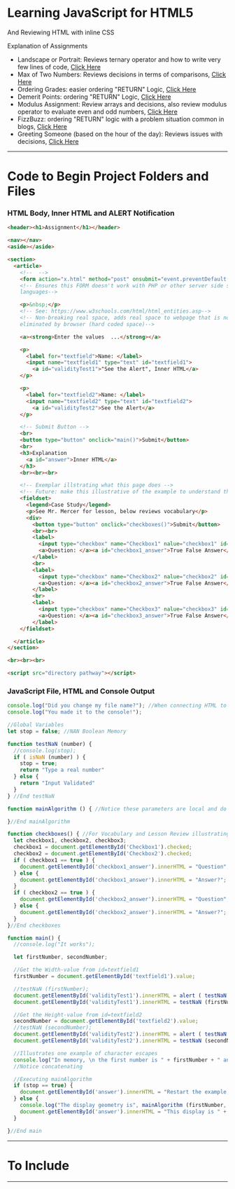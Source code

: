 # Learning JavaScript for HTML5
And Reviewing HTML with inline CSS

Explanation of Assignments
- Landscape or Portrait: Reviews ternary operator and how to write very few lines of code, <a href="https://github.com/MercersKitchen/Webpages-Sites/tree/master/JavaScript%20Lessons/UNDERCONSTRUCTION/ReadMe%20Explanations/LandScape%20or%20Portrait">Click Here</a>
- Max of Two Numbers: Reviews decisions in terms of comparisons, <a href="https://github.com/MercersKitchen/Webpages-Sites/tree/master/JavaScript%20Lessons/UNDERCONSTRUCTION/ReadMe%20Explanations/Max%20of%20Two%20Numbers">Click Here</a>
- Ordering Grades: easier ordering "RETURN" Logic, <a href="https://github.com/MercersKitchen/Webpages-Sites/tree/master/JavaScript%20Lessons/UNDERCONSTRUCTION/ReadMe%20Explanations/Ordering%20Grades">Click Here</a>
- Demerit Points: ordering "RETURN" Logic, <a href="https://github.com/MercersKitchen/Webpages-Sites/tree/master/JavaScript%20Lessons/UNDERCONSTRUCTION/ReadMe%20Explanations/Demerit%20Points">Click Here</a>
- Modulus Assignment: Review arrays and decisions, also review modulus operator to evaluate even and odd numbers, <a href="https://github.com/MercersKitchen/Webpages-Sites/tree/master/JavaScript%20Lessons/UNDERCONSTRUCTION/ReadMe%20Explanations/Modulus">Click Here</a>
- FizzBuzz: ordering "RETURN" logic with a problem situation common in blogs, <a href="https://github.com/MercersKitchen/Webpages-Sites/tree/master/JavaScript%20Lessons/UNDERCONSTRUCTION/ReadMe%20Explanations/FizzBuzz">Click Here</a>
- Greeting Someone (based on the hour of the day): Reviews issues with decisions, <a href="https://github.com/MercersKitchen/Webpages-Sites/tree/master/JavaScript%20Lessons/UNDERCONSTRUCTION/ReadMe%20Explanations/Greeting%20Someone">Click Here</a>

---

# Code to Begin Project Folders and Files

### HTML Body, Inner HTML and ALERT Notification

```HTML
<header><h1>Assignment</h1></header>

<nav></nav>
<aside></aside>

<section>
  <article>
    <!--  -->
    <form action="x.html" method="post" onsubmit="event.preventDefault();">
    <!-- Ensures this FORM doesn't work with PHP or other server side scripting
    languages-->

    <p>&nbsp;</p>
    <!-- See: https://www.w3schools.com/html/html_entities.asp-->
    <!-- Non-breaking real space, adds real space to webpage that is not
    eliminated by browser (hard coded space)-->

    <a><strong>Enter the values  ...</strong></a>

    <p>
      <label for="textfield">Name: </label>
      <input name="textfield1" type="text" id="textfield1">
        <a id="validityTest1">"See the Alert", Inner HTML</a>
    </p>

    <p>
      <label for="textfield2">Name: </label>
      <input name="textfield2" type="text" id="textfield2">
        <a id="validityTest2">See the Alert</a>
    </p>

    <!-- Submit Button -->
    <br>
    <button type="button" onclick="main()">Submit</button>
    <br>
    <h3>Explanation
      <a id="answer">Inner HTML</a>
    </h3>
    <br><br><br>

    <!-- Exemplar illstrating what this page does -->
    <!-- Future: make this illustrative of the example to understand the problem -->
    <fieldset>
      <legend>Case Study</legend>
      <p>See Mr. Mercer for lesson, below reviews vocabulary</p>
      <div>
        <button type="button" onclick="checkboxes()">Submit</button>
        <br><br>
        <label>
          <input type="checkbox" name="Checkbox1" nalue="checkbox1" id="Checkbox1">
          <a>Question: </a><a id="checkbox1_answer">True False Answer</a>
        </label>
        <br>
        <label>
          <input type="checkbox" name="Checkbox2" nalue="checkbox2" id="Checkbox2">
          <a>Question: </a><a id="checkbox2_answer">True False Answer</a>
        </label>
        <br>
        <label>
          <input type="checkbox" name="Checkbox3" nalue="checkbox3" id="Checkbox3">
          <a>Question: </a><a id="checkbox3_answer">True False Answer</a>
        </label>
    </fieldset>

  </article>
</section>

<br><br><br>

<script src="directory pathway"></script>
```

### JavaScript File, HTML and Console Output

```JavaScript
console.log("Did you change my file name?"); //When connecting HTML to JavaScript
console.log("You made it to the console!");

//Global Variables
let stop = false; //NAN Boolean Memory

function testNaN (number) {
  //console.log(stop);
  if ( isNaN (number) ) {
    stop = true;
    return "Type a real number"
  } else {
    return "Input Validated"
  }
} //End testNaN

function mainAlgorithm () { //Notice these parameters are local and do not mix with "number" variable

}//End mainAlgorithm

function checkboxes() { //For Vocabulary and Lesson Review illustrating separate SUBMIT Button
  let checkbox1, checkbox2, checkbox3;
  checkbox1 = document.getElementById('Checkbox1').checked;
  checkbox2 = document.getElementById('Checkbox2').checked;
  if ( checkbox1 == true ) {
    document.getElementById('checkbox1_answer').innerHTML = "Question";
  } else {
    document.getElementById('checkbox1_answer').innerHTML = "Answer?";
  }
  if ( checkbox2 == true ) {
    document.getElementById('checkbox2_answer').innerHTML = "Question";
  } else {
    document.getElementById('checkbox2_answer').innerHTML = "Answer?";
  }
}//End checkboxes

function main() {
  //console.log("It works");

  let firstNumber, secondNumber;

  //Get the Width-value from id=textfield1
  firstNumber = document.getElementById('textfield1').value;

  //testNaN (firstNumber);
  document.getElementById('validityTest1').innerHTML = alert ( testNaN (firstNumber));
  document.getElementById('validityTest1').innerHTML = testNaN (firstNumber);

  //Get the Height-value from id=textfield2
  secondNumber = document.getElementById('textfield2').value;
  //testNaN (secondNumber);
  document.getElementById('validityTest2').innerHTML = alert ( testNaN (secondNumber));
  document.getElementById('validityTest2').innerHTML = testNaN (secondNumber);

  //Illustrates one example of character escapes
  console.log("In memory, \n the first number is " + firstNumber + " and \n the second number is " + secondNumber);
  //Notice concatenating

  //Executing mainAlgorithm
  if (stop == true) {
    document.getElementById('answer').innerHTML = "Restart the example, a width or height needs to be a number."
  } else {
    console.log("The display geometry is", mainAlgorithm (firstNumber, secondNumber) );
    document.getElementById('answer').innerHTML = "This display is " + mainAlgorithm (firstNumber, secondNumber);
  }

}//End main

```

---

# To Include


---
